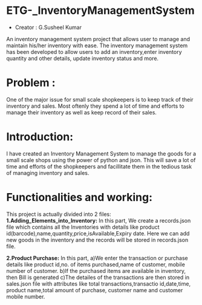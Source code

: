 # ETG-_InventoryManagementSystem
- Creator : G.Susheel Kumar

An inventory management system project that allows user to manage and maintain his/her inventory with ease. The inventory management system has been developed to allow users to add an inventory,enter inventory quantity and other details, update inventory status and more.

# Problem :

One of the major issue for small scale shopkeepers is to keep track of their inventory and sales. Most oftenly they spend a lot of time and efforts to manage their inventory as well as keep record of their sales.

# Introduction:

I have created an Inventory Management System to manage the goods for a small scale shops using the power of python and json. This will save a lot of time and efforts of the shopkeepers and facillitate them in the tedious task of managing inventory and sales.

# Functionalities and working:

This project is actually divided into 2 files:
<b>1.Adding_Elements_into_Inventory:</b> In this part, We create a records.json file which contains all the Inventories with details like product id(barcode),name,quantity,price,isAvailable,Expiry date. Here we can add new goods in the inventory and the records will be stored in records.json file.

<b>2.Product Purchase:</b> In this part, a)We enter the transaction or purchase details like product id,no. of items purchased,name of customer, mobile number of customer. b)If the purchased items are available in inventory, then Bill is generated c)The detailes of the transactions are then stored in sales.json file with attributes like total transactions,transactio id,date,time, product name,total amount of purchase, customer name and customer mobile number.
